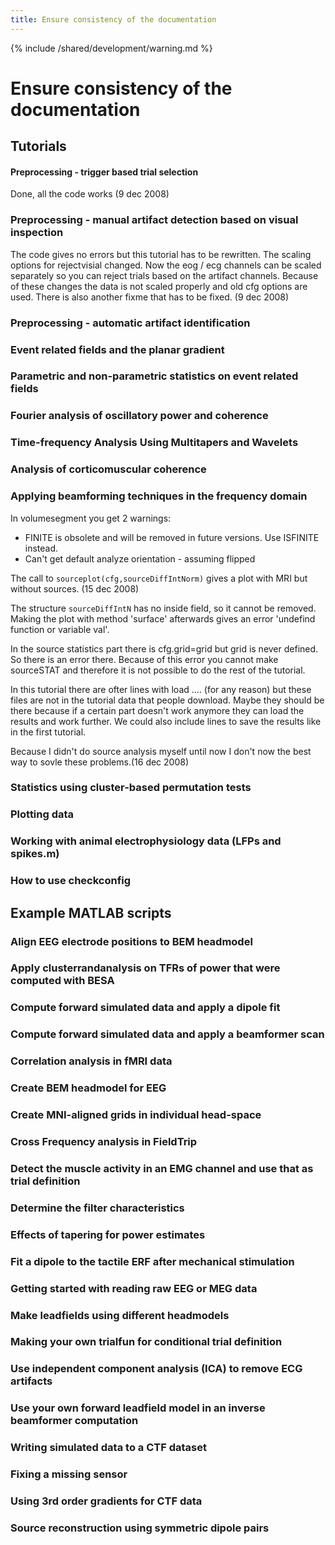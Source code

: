```yaml
---
title: Ensure consistency of the documentation
---
```


{% include /shared/development/warning.md %}

# Ensure consistency of the documentation

## Tutorials

#### Preprocessing - trigger based trial selection

Done, all the code works (9 dec 2008)

### Preprocessing - manual artifact detection based on visual inspection

The code gives no errors but this tutorial has to be rewritten. The scaling options for rejectvisial changed. Now the eog / ecg channels can be scaled separately so you can reject trials based on the artifact channels. Because of these changes the data is not scaled properly and old cfg options are used.
There is also another fixme that has to be fixed. (9 dec 2008)

### Preprocessing - automatic artifact identification

### Event related fields and the planar gradient

### Parametric and non-parametric statistics on event related fields

### Fourier analysis of oscillatory power and coherence

### Time-frequency Analysis Using Multitapers and Wavelets

### Analysis of corticomuscular coherence

### Applying beamforming techniques in the frequency domain

In volumesegment you get 2 warnings:

- FINITE is obsolete and will be removed in future versions. Use ISFINITE instead.
- Can't get default analyze orientation - assuming flipped

The call to `sourceplot(cfg,sourceDiffIntNorm)` gives a plot with MRI but without sources. (15 dec 2008)

The structure `sourceDiffIntN` has no inside field, so it cannot be removed. Making the plot with method 'surface' afterwards gives an error 'undefind function or variable val'.

In the source statistics part there is cfg.grid=grid but grid is never defined. So there is an error there. Because of this error you cannot make sourceSTAT and therefore it is not possible to do the rest of the tutorial.

In this tutorial there are ofter lines with load .... (for any reason) but these files are not in the tutorial data that people download. Maybe they should be there because if a certain part doesn't work anymore they can load the results and work further. We could also include lines to save the results like in the first tutorial.

Because I didn't do source analysis myself until now I don't now the best way to sovle these problems.(16 dec 2008)

### Statistics using cluster-based permutation tests

### Plotting data

### Working with animal electrophysiology data (LFPs and spikes.m)

### How to use checkconfig

## Example MATLAB scripts

### Align EEG electrode positions to BEM headmodel

### Apply clusterrandanalysis on TFRs of power that were computed with BESA

### Compute forward simulated data and apply a dipole fit

### Compute forward simulated data and apply a beamformer scan

### Correlation analysis in fMRI data

### Create BEM headmodel for EEG

### Create MNI-aligned grids in individual head-space

### Cross Frequency analysis in FieldTrip

### Detect the muscle activity in an EMG channel and use that as trial definition

### Determine the filter characteristics

### Effects of tapering for power estimates

### Fit a dipole to the tactile ERF after mechanical stimulation

### Getting started with reading raw EEG or MEG data

### Make leadfields using different headmodels

### Making your own trialfun for conditional trial definition

### Use independent component analysis (ICA) to remove ECG artifacts

### Use your own forward leadfield model in an inverse beamformer computation

### Writing simulated data to a CTF dataset

### Fixing a missing sensor

### Using 3rd order gradients for CTF data

### Source reconstruction using symmetric dipole pairs

